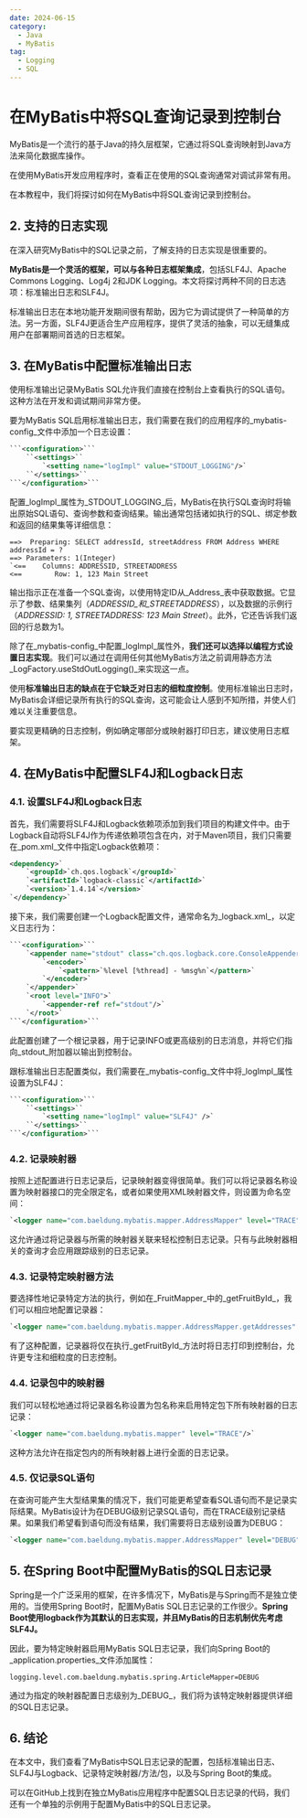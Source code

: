 ```yaml
---
date: 2024-06-15
category:
  - Java
  - MyBatis
tag:
  - Logging
  - SQL
---
```

# 在MyBatis中将SQL查询记录到控制台

MyBatis是一个流行的基于Java的持久层框架，它通过将SQL查询映射到Java方法来简化数据库操作。

在使用MyBatis开发应用程序时，查看正在使用的SQL查询通常对调试非常有用。

在本教程中，我们将探讨如何在MyBatis中将SQL查询记录到控制台。

## 2. 支持的日志实现

在深入研究MyBatis中的SQL记录之前，了解支持的日志实现是很重要的。

**MyBatis是一个灵活的框架，可以与各种日志框架集成**，包括SLF4J、Apache Commons Logging、Log4j 2和JDK Logging。本文将探讨两种不同的日志选项：标准输出日志和SLF4J。

标准输出日志在本地功能开发期间很有帮助，因为它为调试提供了一种简单的方法。另一方面，SLF4J更适合生产应用程序，提供了灵活的抽象，可以无缝集成用户在部署期间首选的日志框架。

## 3. 在MyBatis中配置标准输出日志

使用标准输出记录MyBatis SQL允许我们直接在控制台上查看执行的SQL语句。这种方法在开发和调试期间非常方便。

要为MyBatis SQL启用标准输出日志，我们需要在我们的应用程序的_mybatis-config_文件中添加一个日志设置：

```xml
```<configuration>```
    ``<settings>``
        `<setting name="logImpl" value="STDOUT_LOGGING"/>`
    ``</settings>``
```</configuration>```
```

配置_logImpl_属性为_STDOUT_LOGGING_后，MyBatis在执行SQL查询时将输出原始SQL语句、查询参数和查询结果。输出通常包括诸如执行的SQL、绑定参数和返回的结果集等详细信息：

```
==>  Preparing: SELECT addressId, streetAddress FROM Address WHERE addressId = ?
==> Parameters: 1(Integer)
`<==    Columns: ADDRESSID, STREETADDRESS
<==        Row: 1, 123 Main Street
```

输出指示正在准备一个SQL查询，以使用特定ID从_Address_表中获取数据。它显示了参数、结果集列（_ADDRESSID_和_STREETADDRESS_），以及数据的示例行（_ADDRESSID: 1, STREETADDRESS: 123 Main Street_）。此外，它还告诉我们返回的行总数为1。

除了在_mybatis-config_中配置_logImpl_属性外，**我们还可以选择以编程方式设置日志实现**。我们可以通过在调用任何其他MyBatis方法之前调用静态方法_LogFactory.useStdOutLogging()_来实现这一点。

使用**标准输出日志的缺点在于它缺乏对日志的细粒度控制**。使用标准输出日志时，MyBatis会详细记录所有执行的SQL查询，这可能会让人感到不知所措，并使人们难以关注重要信息。

要实现更精确的日志控制，例如确定哪部分或映射器打印日志，建议使用日志框架。

## 4. 在MyBatis中配置SLF4J和Logback日志

### 4.1. 设置SLF4J和Logback日志

首先，我们需要将SLF4J和Logback依赖项添加到我们项目的构建文件中。由于Logback自动将SLF4J作为传递依赖项包含在内，对于Maven项目，我们只需要在_pom.xml_文件中指定Logback依赖项：

```xml
<dependency>`
    `<groupId>`ch.qos.logback`</groupId>`
    `<artifactId>`logback-classic`</artifactId>`
    `<version>`1.4.14`</version>`
`</dependency>`
```

接下来，我们需要创建一个Logback配置文件，通常命名为_logback.xml_，以定义日志行为：

```xml
```<configuration>```
    `<appender name="stdout" class="ch.qos.logback.core.ConsoleAppender">`
        `<encoder>`
            `<pattern>`%level [%thread] - %msg%n`</pattern>`
        `</encoder>`
    `</appender>`
    `<root level="INFO">`
        `<appender-ref ref="stdout"/>`
    `</root>`
```</configuration>```
```

此配置创建了一个根记录器，用于记录INFO或更高级别的日志消息，并将它们指向_stdout_附加器以输出到控制台。

跟标准输出日志配置类似，我们需要在_mybatis-config_文件中将_logImpl_属性设置为SLF4J：

```xml
```<configuration>```
    ``<settings>``
        `<setting name="logImpl" value="SLF4J" />`
    ``</settings>``
```</configuration>```
```

### 4.2. 记录映射器

按照上述配置进行日志记录后，记录映射器变得很简单。我们可以将记录器名称设置为映射器接口的完全限定名，或者如果使用XML映射器文件，则设置为命名空间：

```xml
`<logger name="com.baeldung.mybatis.mapper.AddressMapper" level="TRACE"/>`
```

这允许通过将记录器与所需的映射器关联来轻松控制日志记录。只有与此映射器相关的查询才会应用跟踪级别的日志记录。

### 4.3. 记录特定映射器方法

要选择性地记录特定方法的执行，例如在_FruitMapper_中的_getFruitById_，我们可以相应地配置记录器：

```xml
`<logger name="com.baeldung.mybatis.mapper.AddressMapper.getAddresses" level="TRACE"/>`
```

有了这种配置，记录器将仅在执行_getFruitById_方法时将日志打印到控制台，允许更专注和细粒度的日志控制。

### 4.4. 记录包中的映射器

我们可以轻松地通过将记录器名称设置为包名称来启用特定包下所有映射器的日志记录：

```xml
`<logger name="com.baeldung.mybatis.mapper" level="TRACE"/>`
```

这种方法允许在指定包内的所有映射器上进行全面的日志记录。

### 4.5. 仅记录SQL语句

在查询可能产生大型结果集的情况下，我们可能更希望查看SQL语句而不是记录实际结果。MyBatis设计为在DEBUG级别记录SQL语句，而在TRACE级别记录结果。如果我们希望看到语句而没有结果，我们需要将日志级别设置为DEBUG：

```xml
`<logger name="com.baeldung.mybatis.mapper.AddressMapper" level="DEBUG"/>`
```

## 5. 在Spring Boot中配置MyBatis的SQL日志记录

Spring是一个广泛采用的框架，在许多情况下，MyBatis是与Spring而不是独立使用的。当使用Spring Boot时，配置MyBatis SQL日志记录的工作很少。**Spring Boot使用logback作为其默认的日志实现，并且MyBatis的日志机制优先考虑SLF4J。**

因此，要为特定映射器启用MyBatis SQL日志记录，我们向Spring Boot的_application.properties_文件添加属性：

```properties
logging.level.com.baeldung.mybatis.spring.ArticleMapper=DEBUG
```

通过为指定的映射器配置日志级别为_DEBUG_，我们将为该特定映射器提供详细的SQL日志记录。

## 6. 结论

在本文中，我们查看了MyBatis中SQL日志记录的配置，包括标准输出日志、SLF4J与Logback、记录特定映射器/方法/包，以及与Spring Boot的集成。

可以在GitHub上找到在独立MyBatis应用程序中配置SQL日志记录的代码，我们还有一个单独的示例用于配置MyBatis中的SQL日志记录。